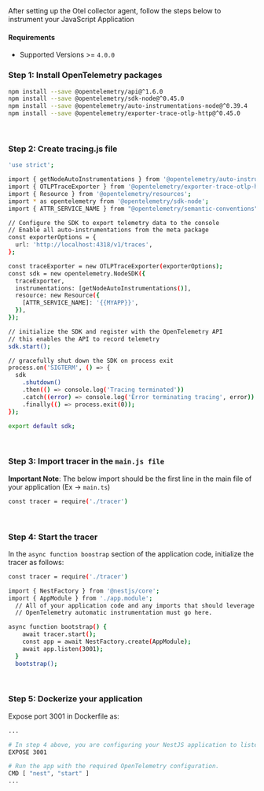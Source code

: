 &nbsp;

After setting up the Otel collector agent, follow the steps below to instrument your JavaScript Application

#### Requirements
- Supported Versions >= `4.0.0`
&nbsp;

### Step 1: Install OpenTelemetry packages

```bash
npm install --save @opentelemetry/api@^1.6.0
npm install --save @opentelemetry/sdk-node@^0.45.0
npm install --save @opentelemetry/auto-instrumentations-node@^0.39.4
npm install --save @opentelemetry/exporter-trace-otlp-http@^0.45.0
```
&nbsp;

### Step 2: Create tracing.js file

```bash
'use strict';

import { getNodeAutoInstrumentations } from '@opentelemetry/auto-instrumentations-node';
import { OTLPTraceExporter } from '@opentelemetry/exporter-trace-otlp-http';
import { Resource } from '@opentelemetry/resources';
import * as opentelemetry from '@opentelemetry/sdk-node';
import { ATTR_SERVICE_NAME } from "@opentelemetry/semantic-conventions";

// Configure the SDK to export telemetry data to the console
// Enable all auto-instrumentations from the meta package
const exporterOptions = {
  url: 'http://localhost:4318/v1/traces',
};

const traceExporter = new OTLPTraceExporter(exporterOptions);
const sdk = new opentelemetry.NodeSDK({
  traceExporter,
  instrumentations: [getNodeAutoInstrumentations()],
  resource: new Resource({
    [ATTR_SERVICE_NAME]: '{{MYAPP}}',
  }),
});

// initialize the SDK and register with the OpenTelemetry API
// this enables the API to record telemetry
sdk.start();

// gracefully shut down the SDK on process exit
process.on('SIGTERM', () => {
  sdk
    .shutdown()
    .then(() => console.log('Tracing terminated'))
    .catch((error) => console.log('Error terminating tracing', error))
    .finally(() => process.exit(0));
});

export default sdk;
```
&nbsp;

### Step 3: Import tracer in the `main.js file`

**Important Note**: The below import should be the first line in the main file of your application (Ex -> `main.ts`)
```bash
const tracer = require('./tracer')
```
&nbsp;

### Step 4: Start the tracer
In the `async function boostrap` section of the application code, initialize the tracer as follows:

```bash
const tracer = require('./tracer')

import { NestFactory } from '@nestjs/core';
import { AppModule } from './app.module';
  // All of your application code and any imports that should leverage
  // OpenTelemetry automatic instrumentation must go here.

async function bootstrap() {
    await tracer.start();
    const app = await NestFactory.create(AppModule);
    await app.listen(3001);
  }
  bootstrap();
```

&nbsp;

### Step 5: Dockerize your application

Expose port 3001 in Dockerfile as:

```bash
...

# In step 4 above, you are configuring your NestJS application to listen on port 3001
EXPOSE 3001

# Run the app with the required OpenTelemetry configuration.
CMD [ "nest", "start" ]
...
```
